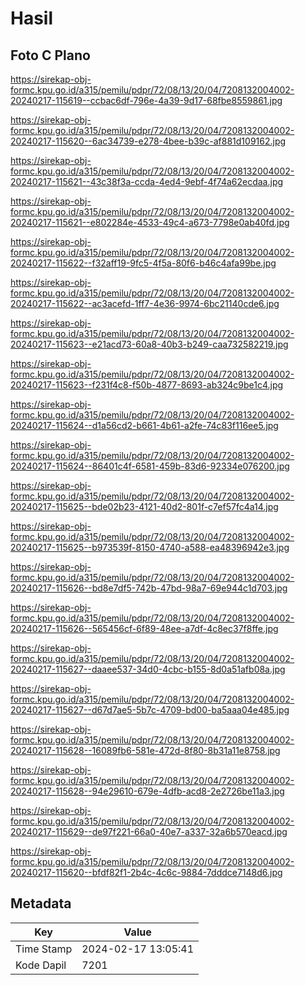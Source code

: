 # Hasil

## Foto C Plano

https://sirekap-obj-formc.kpu.go.id/a315/pemilu/pdpr/72/08/13/20/04/7208132004002-20240217-115619--ccbac6df-796e-4a39-9d17-68fbe8559861.jpg

https://sirekap-obj-formc.kpu.go.id/a315/pemilu/pdpr/72/08/13/20/04/7208132004002-20240217-115620--6ac34739-e278-4bee-b39c-af881d109162.jpg

https://sirekap-obj-formc.kpu.go.id/a315/pemilu/pdpr/72/08/13/20/04/7208132004002-20240217-115621--43c38f3a-ccda-4ed4-9ebf-4f74a62ecdaa.jpg

https://sirekap-obj-formc.kpu.go.id/a315/pemilu/pdpr/72/08/13/20/04/7208132004002-20240217-115621--e802284e-4533-49c4-a673-7798e0ab40fd.jpg

https://sirekap-obj-formc.kpu.go.id/a315/pemilu/pdpr/72/08/13/20/04/7208132004002-20240217-115622--f32aff19-9fc5-4f5a-80f6-b46c4afa99be.jpg

https://sirekap-obj-formc.kpu.go.id/a315/pemilu/pdpr/72/08/13/20/04/7208132004002-20240217-115622--ac3acefd-1ff7-4e36-9974-6bc21140cde6.jpg

https://sirekap-obj-formc.kpu.go.id/a315/pemilu/pdpr/72/08/13/20/04/7208132004002-20240217-115623--e21acd73-60a8-40b3-b249-caa732582219.jpg

https://sirekap-obj-formc.kpu.go.id/a315/pemilu/pdpr/72/08/13/20/04/7208132004002-20240217-115623--f231f4c8-f50b-4877-8693-ab324c9be1c4.jpg

https://sirekap-obj-formc.kpu.go.id/a315/pemilu/pdpr/72/08/13/20/04/7208132004002-20240217-115624--d1a56cd2-b661-4b61-a2fe-74c83f116ee5.jpg

https://sirekap-obj-formc.kpu.go.id/a315/pemilu/pdpr/72/08/13/20/04/7208132004002-20240217-115624--86401c4f-6581-459b-83d6-92334e076200.jpg

https://sirekap-obj-formc.kpu.go.id/a315/pemilu/pdpr/72/08/13/20/04/7208132004002-20240217-115625--bde02b23-4121-40d2-801f-c7ef57fc4a14.jpg

https://sirekap-obj-formc.kpu.go.id/a315/pemilu/pdpr/72/08/13/20/04/7208132004002-20240217-115625--b973539f-8150-4740-a588-ea48396942e3.jpg

https://sirekap-obj-formc.kpu.go.id/a315/pemilu/pdpr/72/08/13/20/04/7208132004002-20240217-115626--bd8e7df5-742b-47bd-98a7-69e944c1d703.jpg

https://sirekap-obj-formc.kpu.go.id/a315/pemilu/pdpr/72/08/13/20/04/7208132004002-20240217-115626--565456cf-6f89-48ee-a7df-4c8ec37f8ffe.jpg

https://sirekap-obj-formc.kpu.go.id/a315/pemilu/pdpr/72/08/13/20/04/7208132004002-20240217-115627--daaee537-34d0-4cbc-b155-8d0a51afb08a.jpg

https://sirekap-obj-formc.kpu.go.id/a315/pemilu/pdpr/72/08/13/20/04/7208132004002-20240217-115627--d67d7ae5-5b7c-4709-bd00-ba5aaa04e485.jpg

https://sirekap-obj-formc.kpu.go.id/a315/pemilu/pdpr/72/08/13/20/04/7208132004002-20240217-115628--16089fb6-581e-472d-8f80-8b31a11e8758.jpg

https://sirekap-obj-formc.kpu.go.id/a315/pemilu/pdpr/72/08/13/20/04/7208132004002-20240217-115628--94e29610-679e-4dfb-acd8-2e2726be11a3.jpg

https://sirekap-obj-formc.kpu.go.id/a315/pemilu/pdpr/72/08/13/20/04/7208132004002-20240217-115629--de97f221-66a0-40e7-a337-32a6b570eacd.jpg

https://sirekap-obj-formc.kpu.go.id/a315/pemilu/pdpr/72/08/13/20/04/7208132004002-20240217-115620--bfdf82f1-2b4c-4c6c-9884-7dddce7148d6.jpg


## Metadata

| Key        | Value               |
| ---------- | ------------------- |
| Time Stamp | 2024-02-17 13:05:41 |
| Kode Dapil | 7201                |



